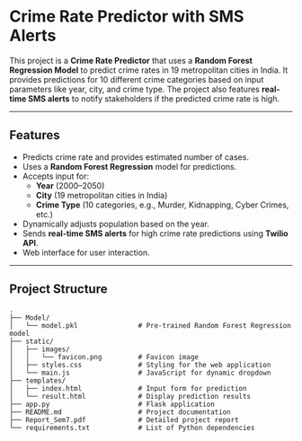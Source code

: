 # Crime Rate Predictor with SMS Alerts

This project is a **Crime Rate Predictor** that uses a **Random Forest Regression Model** to predict crime rates in 19 metropolitan cities in India. It provides predictions for 10 different crime categories based on input parameters like year, city, and crime type. The project also features **real-time SMS alerts** to notify stakeholders if the predicted crime rate is high.

---

## Features

- Predicts crime rate and provides estimated number of cases.
- Uses a **Random Forest Regression** model for predictions.
- Accepts input for:
  - **Year** (2000–2050)
  - **City** (19 metropolitan cities in India)
  - **Crime Type** (10 categories, e.g., Murder, Kidnapping, Cyber Crimes, etc.)
- Dynamically adjusts population based on the year.
- Sends **real-time SMS alerts** for high crime rate predictions using **Twilio API**.
- Web interface for user interaction.

---

## Project Structure

```plaintext
.
├── Model/
│   └── model.pkl               # Pre-trained Random Forest Regression model
├── static/
│   ├── images/
│   │   └── favicon.png         # Favicon image
│   ├── styles.css              # Styling for the web application
│   └── main.js                 # JavaScript for dynamic dropdown
├── templates/
│   ├── index.html              # Input form for prediction
│   └── result.html             # Display prediction results
├── app.py                      # Flask application
├── README.md                   # Project documentation
├── Report_Sem7.pdf             # Detailed project report
└── requirements.txt            # List of Python dependencies
